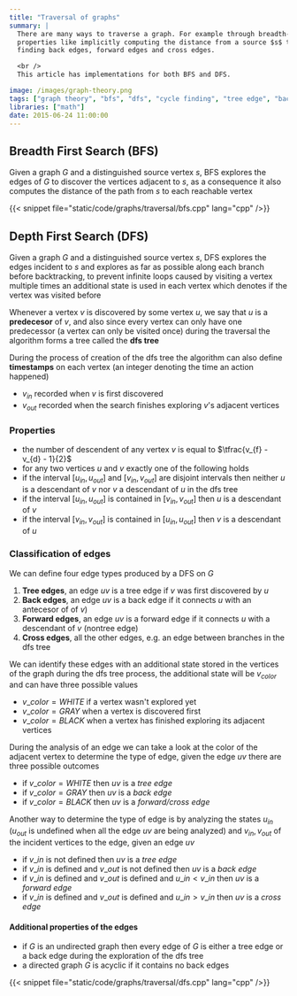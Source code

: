```yaml
---
title: "Traversal of graphs"
summary: |
  There are many ways to traverse a graph. For example through breadth-first search and depth-first search. Exploring it with a breadth-first search has interesting
  properties like implicitly computing the distance from a source $s$ to all the reachable vertices. Exploring it with a depth-first search has properties about edges like
  finding back edges, forward edges and cross edges.

  <br />
  This article has implementations for both BFS and DFS.

image: /images/graph-theory.png
tags: ["graph theory", "bfs", "dfs", "cycle finding", "tree edge", "back edge", "forward edge", "cross edge"]
libraries: ["math"]
date: 2015-06-24 11:00:00
---
```


## Breadth First Search (BFS)

Given a graph $G$ and a distinguished source vertex $s$, BFS explores the edges of $G$ to discover the vertices adjacent to $s$, as a consequence it also computes the distance of the path from $s$ to each reachable vertex

{{< snippet file="static/code/graphs/traversal/bfs.cpp" lang="cpp" />}}

## Depth First Search (DFS)

Given a graph $G$ and a distinguished source vertex $s$, DFS explores the edges incident to $s$ and explores as far as possible along each branch before backtracking, to prevent infinite loops caused by visiting a vertex multiple times an additional state is used in each vertex which denotes if the vertex was visited before

Whenever a vertex $v$ is discovered by some vertex $u$, we say that $u$ is a **predecesor** of $v$, and also since every vertex can only have one predecessor (a vertex can only be visited once) during the traversal the algorithm forms a tree called the **dfs tree**

During the process of creation of the dfs tree the algorithm can also define **timestamps** on each vertex (an integer denoting the time an action happened)

- $v_{in}$ recorded when $v$ is first discovered
- $v_{out}$ recorded when the search finishes exploring $v$'s adjacent vertices

### Properties

- the number of descendent of any vertex $v$ is equal to $\tfrac{v_{f} - v_{d} - 1}{2}$
- for any two vertices $u$ and $v$ exactly one of the following holds
 - if the interval $[u_{in}, u_{out}]$ and $[v_{in}, v_{out}]$ are disjoint intervals then neither $u$ is a descendant of $v$ nor $v$ a descendant of $u$ in the dfs tree
 - if the interval $[u_{in}, u_{out}]$ is contained in $[v_{in}, v_{out}]$ then $u$ is a descendant of $v$
 - if the interval $[v_{in}, v_{out}]$ is contained in $[u_{in}, u_{out}]$ then $v$ is a descendant of $u$

### Classification of edges

We can define four edge types produced by a DFS on $G$

1. **Tree edges**, an edge $uv$ is a tree edge if $v$ was first discovered by $u$
2. **Back edges**, an edge $uv$ is a back edge if it connects $u$ with an antecesor of of $v$)
3. **Forward edges**, an edge $uv$ is a forward edge if it connects $u$ with a descendant of $v$ (nontree edge)
4. **Cross edges**, all the other edges, e.g. an edge between branches in the dfs tree

We can identify these edges with an additional state stored in the vertices of the graph during the dfs tree process, the additional state will be $v_{color}$ and can have three possible values

- $v\_{color} = WHITE$ if a vertex wasn't explored yet
- $v\_{color} = GRAY$ when a vertex is discovered first
- $v\_{color} = BLACK$ when a vertex has finished exploring its adjacent vertices

During the analysis of an edge we can take a look at the color of the adjacent vertex to determine the type of edge, given the edge $uv$ there are three possible outcomes

- if $v\_{color} = WHITE$ then $uv$ is a *tree edge*
- if $v\_{color} = GRAY$ then $uv$ is a *back edge*
- if $v\_{color} = BLACK$ then $uv$ is a *forward/cross edge*

Another way to determine the type of edge is by analyzing the states $u_{in}$ ($u_{out}$ is undefined when all the edge $uv$ are being analyzed) and $v_{in}, v_{out}$ of the incident vertices to the edge, given an edge $uv$

- if $v\_{in}$ is not defined then $uv$ is a *tree edge*
- if $v\_{in}$ is defined and $v\_{out}$ is not defined then $uv$ is a *back edge*
- if $v\_{in}$ is defined and $v\_{out}$ is defined and $u\_{in} < v\_{in}$ then $uv$ is a *forward edge*
- if $v\_{in}$ is defined and $v\_{out}$ is defined and $u\_{in} > v\_{in}$ then $uv$ is a *cross edge*

#### Additional properties of the edges

- if $G$ is an undirected graph then every edge of $G$ is either a tree edge or a back edge during the exploration of the dfs tree
- a directed graph $G$ is acyclic if it contains no back edges

{{< snippet file="static/code/graphs/traversal/dfs.cpp" lang="cpp" />}}
